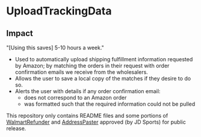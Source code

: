 # UploadTrackingData

## Impact
"[Using this saves] 5-10 hours a week."

* Used to automatically upload shipping fulfillment information requested by Amazon; by matching the orders in their request with order confirmation emails we receive from the wholesalers.
* Allows the user to save a local copy of the matches if they desire to do so.
* Alerts the user with details if any order confirmation email:
  * does not correspond to an Amazon order
  * was formatted such that the required information could not be pulled

This repository only contains README files and some portions of [WalmartRefunder](https://github.com/Patricol/JDSports-public/tree/master/WalmartRefunder#walmartrefunder) and [AddressPaster](https://github.com/Patricol/JDSports-public/tree/master/AddressPaster#address-paster) approved (by JD Sports) for public release.
